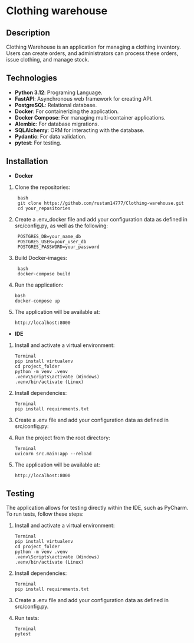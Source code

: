 
# Clothing warehouse

## Description
Clothing Warehouse is an application for managing a clothing inventory. Users can create orders, and administrators can process these orders, issue clothing, and manage stock.

## Technologies
- <strong>Python 3.12</strong>: Programing Language. 
- <strong>FastAPI</strong>: Asynchronous web framework for creating API.
- <strong>PostgreSQL</strong>: Relational database.
- <strong>Docker</strong>: For containerizing the application.
- <strong>Docker Compose</strong>: For managing multi-container applications.
- <strong>Alembic</strong>:  For database migrations.
- <strong>SQLAlchemy</strong>: ORM for interacting with the database.
- <strong>Pydantic</strong>: For data validation.
- <strong>pytest</strong>: For testing.

## Installation

- <strong>Docker</strong>
1. Clone the repositories:
        
        bash
        git clone https://github.com/rustam14777/Clothing-warehouse.git
        cd your_repositories

2. Create a .env_docker file and add your configuration data as defined in src/config.py,
as well as the following:

        POSTGRES_DB=your_name_db
        POSTGRES_USER=your_user_db
        POSTGRES_PASSWORD=your_password    

3. Build Docker-images:

        bash
        docker-compose build

4. Run the application:
 
       bash
       docker-compose up

5. The application will be available at:

       http://localhost:8000

- <strong>IDE</strong>
1. Install and activate a virtual environment:

       Terminal
       pip install virtualenv
       cd project_folder
       python -m venv .venv
       .venv\Scripts\activate (Windows)
       .venv/bin/activate (Linux)

2. Install dependencies:

       Terminal
       pip install requirements.txt

3. Create a .env file and add your configuration data as defined in src/config.py:

4. Run the project from the root directory:
       
       Terminal
       uvicorn src.main:app --reload

5. The application will be available at:
    
       http://localhost:8000

## Testing

The application allows for testing directly within the IDE, such as PyCharm.
To run tests, follow these steps:

1. Install and activate a virtual environment:
    
       Terminal
       pip install virtualenv
       cd project_folder
       python -m venv .venv
       .venv\Scripts\activate (Windows)
       .venv/bin/activate (Linux)

2. Install dependencies:

       Terminal
       pip install requirements.txt

3. Create a .env file and add your configuration data as defined in src/config.py.

4. Run tests:

       Terminal
       pytest


